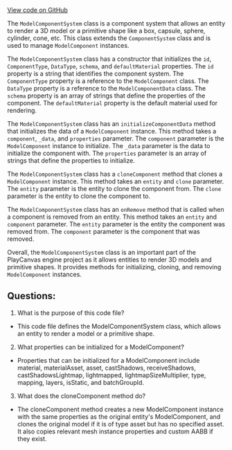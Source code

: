 [View code on GitHub](https://github.com/playcanvas/engine/src/framework/components/model/system.js)

The `ModelComponentSystem` class is a component system that allows an entity to render a 3D model or a primitive shape like a box, capsule, sphere, cylinder, cone, etc. This class extends the `ComponentSystem` class and is used to manage `ModelComponent` instances. 

The `ModelComponentSystem` class has a constructor that initializes the `id`, `ComponentType`, `DataType`, `schema`, and `defaultMaterial` properties. The `id` property is a string that identifies the component system. The `ComponentType` property is a reference to the `ModelComponent` class. The `DataType` property is a reference to the `ModelComponentData` class. The `schema` property is an array of strings that define the properties of the component. The `defaultMaterial` property is the default material used for rendering.

The `ModelComponentSystem` class has an `initializeComponentData` method that initializes the data of a `ModelComponent` instance. This method takes a `component`, `_data`, and `properties` parameter. The `component` parameter is the `ModelComponent` instance to initialize. The `_data` parameter is the data to initialize the component with. The `properties` parameter is an array of strings that define the properties to initialize. 

The `ModelComponentSystem` class has a `cloneComponent` method that clones a `ModelComponent` instance. This method takes an `entity` and `clone` parameter. The `entity` parameter is the entity to clone the component from. The `clone` parameter is the entity to clone the component to.

The `ModelComponentSystem` class has an `onRemove` method that is called when a component is removed from an entity. This method takes an `entity` and `component` parameter. The `entity` parameter is the entity the component was removed from. The `component` parameter is the component that was removed.

Overall, the `ModelComponentSystem` class is an important part of the PlayCanvas engine project as it allows entities to render 3D models and primitive shapes. It provides methods for initializing, cloning, and removing `ModelComponent` instances.
## Questions: 
 1. What is the purpose of this code file?
- This code file defines the ModelComponentSystem class, which allows an entity to render a model or a primitive shape.

2. What properties can be initialized for a ModelComponent?
- Properties that can be initialized for a ModelComponent include material, materialAsset, asset, castShadows, receiveShadows, castShadowsLightmap, lightmapped, lightmapSizeMultiplier, type, mapping, layers, isStatic, and batchGroupId.

3. What does the cloneComponent method do?
- The cloneComponent method creates a new ModelComponent instance with the same properties as the original entity's ModelComponent, and clones the original model if it is of type asset but has no specified asset. It also copies relevant mesh instance properties and custom AABB if they exist.